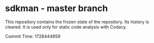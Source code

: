 # sdkman - master branch

This repository contains the frozen state of the repository.
Its history is cleared. It is used only for static code
analysis with Codacy.

Commit Time: 1728444859